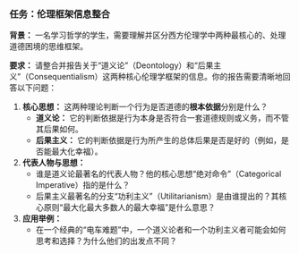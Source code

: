 ### 任务：伦理框架信息整合

**背景：**
一名学习哲学的学生，需要理解并区分西方伦理学中两种最核心的、处理道德困境的思维框架。

**要求：**
请整合并报告关于“道义论”（Deontology）和“后果主义”（Consequentialism）这两种核心伦理学框架的信息。你的报告需要清晰地回答以下问题：

1.  **核心思想：** 这两种理论判断一个行为是否道德的**根本依据**分别是什么？
    *   **道义论：** 它的判断依据是行为本身是否符合一套道德规则或义务，而不管其后果如何。
    *   **后果主义：** 它的判断依据是行为所产生的总体后果是否是好的（例如，是否能最大化幸福）。
2.  **代表人物与思想：**
    *   谁是道义论最著名的代表人物？他的核心思想“绝对命令”（Categorical Imperative）指的是什么？
    *   后果主义最著名的分支“功利主义”（Utilitarianism）是由谁提出的？其核心原则“最大化最大多数人的最大幸福”是什么意思？
3.  **应用举例：**
    *   在一个经典的“电车难题”中，一个道义论者和一个功利主义者可能会如何思考和选择？为什么他们的出发点不同？